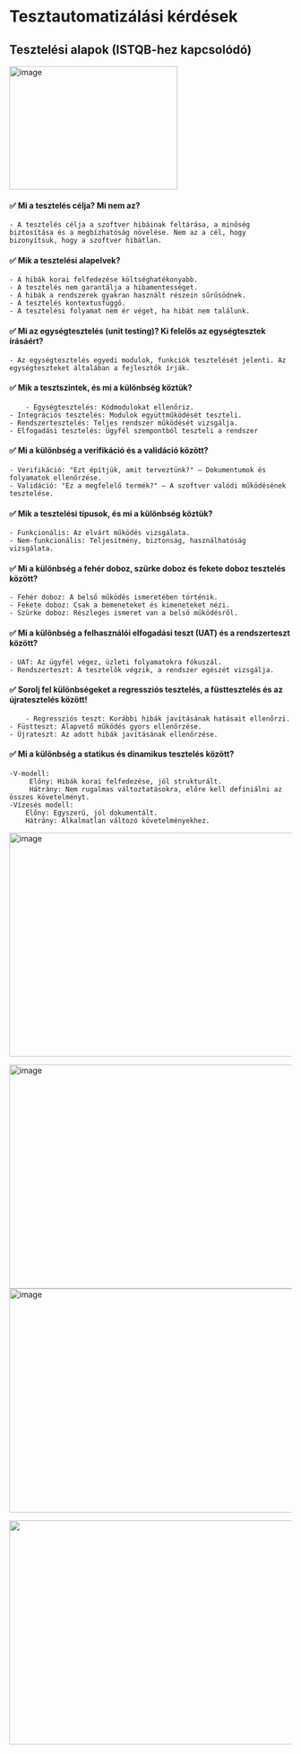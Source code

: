 # Tesztautomatizálási kérdések

## Tesztelési alapok (ISTQB-hez kapcsolódó)
<img src="https://www.mindsmapped.com/wp-content/uploads/2016/06/ISTQB.jpg" alt="image" width="300" height="220">

#### ✅ Mi a tesztelés célja? Mi nem az?
    - A tesztelés célja a szoftver hibáinak feltárása, a minőség biztosítása és a megbízhatóság növelése. Nem az a cél, hogy bizonyítsuk, hogy a szoftver hibátlan.
#### ✅ Mik a tesztelési alapelvek?
    - A hibák korai felfedezése költséghatékonyabb.
	- A tesztelés nem garantálja a hibamentességet.
	- A hibák a rendszerek gyakran használt részein sűrűsödnek.
	- A tesztelés kontextusfüggő.
	- A tesztelési folyamat nem ér véget, ha hibát nem találunk.
#### ✅ Mi az egységtesztelés (unit testing)? Ki felelős az egységtesztek írásáért?
    - Az egységtesztelés egyedi modulok, funkciók tesztelését jelenti. Az egységteszteket általában a fejlesztők írják.
#### ✅ Mik a tesztszintek, és mi a különbség köztük?
    	- Egységtesztelés: Kódmodulokat ellenőriz.
	- Integrációs tesztelés: Modulok együttműködését teszteli.
	- Rendszertesztelés: Teljes rendszer működését vizsgálja.
	- Elfogadási tesztelés: Ügyfél szempontból teszteli a rendszer
#### ✅ Mi a különbség a verifikáció és a validáció között?
    - Verifikáció: "Ezt építjük, amit terveztünk?" – Dokumentumok és folyamatok ellenőrzése.
	- Validáció: "Ez a megfelelő termék?" – A szoftver valódi működésének tesztelése.
#### ✅ Mik a tesztelési típusok, és mi a különbség köztük?
	- Funkcionális: Az elvárt működés vizsgálata.
	- Nem-funkcionális: Teljesítmény, biztonság, használhatóság vizsgálata.
#### ✅ Mi a különbség a fehér doboz, szürke doboz és fekete doboz tesztelés között?
	- Fehér doboz: A belső működés ismeretében történik.
	- Fekete doboz: Csak a bemeneteket és kimeneteket nézi.
	- Szürke doboz: Részleges ismeret van a belső működésről.
#### ✅ Mi a különbség a felhasználói elfogadási teszt (UAT) és a rendszerteszt között?
	- UAT: Az ügyfél végez, üzleti folyamatokra fókuszál.
	- Rendszerteszt: A tesztelők végzik, a rendszer egészét vizsgálja.
#### ✅ Sorolj fel különbségeket a regressziós tesztelés, a füsttesztelés és az újratesztelés között!
    	- Regressziós teszt: Korábbi hibák javításának hatásait ellenőrzi.
	- Füstteszt: Alapvető működés gyors ellenőrzése.
	- Újrateszt: Az adott hibák javításának ellenőrzése.
#### ✅ Mi a különbség a statikus és dinamikus tesztelés között?
    -V-modell:
         Előny: Hibák korai felfedezése, jól strukturált.
         Hátrány: Nem rugalmas változtatásokra, előre kell definiálni az összes követelményt.
    -Vízesés modell:
        Előny: Egyszerű, jól dokumentált.
        Hátrány: Alkalmatlan változó követelményekhez.    

<img src="https://t4.ftcdn.net/jpg/03/90/15/65/360_F_390156585_8w1lsOyICIAOvDCU8tExXW2QwLCOFwXD.jpg" alt="image" width="550" height="400">


<img src="https://i.imgur.com/S38EBJw.png" alt="image" width="550" height="400">   <img src="https://segedletek.level14.hu/assets/img/modszertan-vizeses.svg" alt="image" width="550" height="400">


<img src="https://promanconsulting.hu/wp-content/uploads/2022/03/agilis-modszertanok-optimized.jpg" width="550" height="400">